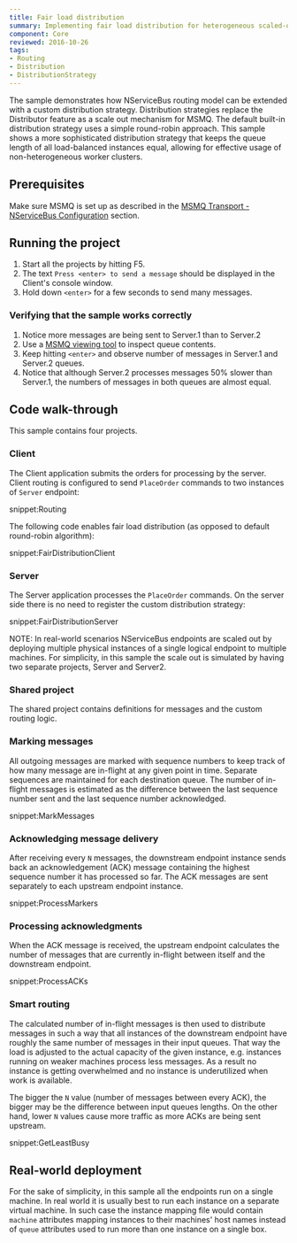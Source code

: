 ```yaml
---
title: Fair load distribution
summary: Implementing fair load distribution for heterogeneous scaled-out endpoints
component: Core
reviewed: 2016-10-26
tags:
- Routing
- Distribution
- DistributionStrategy
---
```


The sample demonstrates how NServiceBus routing model can be extended with a custom distribution strategy. Distribution strategies replace the Distributor feature as a scale out mechanism for MSMQ. The default built-in distribution strategy uses a simple round-robin approach. This sample shows a more sophisticated distribution strategy that keeps the queue length of all load-balanced instances equal, allowing for effective usage of non-heterogeneous worker clusters.


## Prerequisites

Make sure MSMQ is set up as described in the [MSMQ Transport - NServiceBus Configuration](/nservicebus/msmq/#nservicebus-configuration) section.


## Running the project

 1. Start all the projects by hitting F5.
 1. The text `Press <enter> to send a message` should be displayed in the Client's console window.
 1. Hold down `<enter>` for a few seconds to send many messages.


### Verifying that the sample works correctly

 1. Notice more messages are being sent to Server.1 than to Server.2
 1. Use a [MSMQ viewing tool](/nservicebus/msmq/viewing-message-content-in-msmq.md) to inspect queue contents.
 1. Keep hitting `<enter>` and observe number of messages in Server.1 and Server.2 queues.
 1. Notice that although Server.2 processes messages 50% slower than Server.1, the numbers of messages in both queues are almost equal.


## Code walk-through

This sample contains four projects.


### Client

The Client application submits the orders for processing by the server. Client routing is configured to send `PlaceOrder` commands to two instances of `Server` endpoint:

snippet:Routing

The following code enables fair load distribution (as opposed to default round-robin algorithm):

snippet:FairDistributionClient


### Server

The Server application processes the `PlaceOrder` commands. On the server side there is no need to register the custom distribution strategy:

snippet:FairDistributionServer

NOTE: In real-world scenarios NServiceBus endpoints are scaled out by deploying multiple physical instances of a single logical endpoint to multiple machines. For simplicity, in this sample the scale out is simulated by having two separate projects, Server and Server2.


### Shared project

The shared project contains definitions for messages and the custom routing logic.


### Marking messages

All outgoing messages are marked with sequence numbers to keep track of how many message are in-flight at any given point in time. Separate sequences are maintained for each destination queue. The number of in-flight messages is estimated as the difference between the last sequence number sent and the last sequence number acknowledged.

snippet:MarkMessages


### Acknowledging message delivery

After receiving every `N` messages, the downstream endpoint instance sends back an acknowledgement (ACK) message containing the highest sequence number it has processed so far. The ACK messages are sent separately to each upstream endpoint instance.

snippet:ProcessMarkers


### Processing acknowledgments

When the ACK message is received, the upstream endpoint calculates the number of messages that are currently in-flight between itself and the downstream endpoint.

snippet:ProcessACKs


### Smart routing

The calculated number of in-flight messages is then used to distribute messages in such a way that all instances of the downstream endpoint have roughly the same number of messages in their input queues. That way the load is adjusted to the actual capacity of the given instance, e.g. instances running on weaker machines process less messages. As a result no instance is getting overwhelmed and no instance is underutilized when work is available.

The bigger the `N` value (number of messages between every ACK), the bigger may be the difference between input queues lengths. On the other hand, lower `N` values cause more traffic as more ACKs are being sent upstream.    

snippet:GetLeastBusy


## Real-world deployment

For the sake of simplicity, in this sample all the endpoints run on a single machine. In real world it is usually best to run each instance on a separate virtual machine. In such case the instance mapping file would contain `machine` attributes mapping instances to their machines' host names instead of `queue` attributes used to run more than one instance on a single box.
